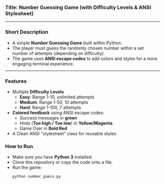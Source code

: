 ### Title: Number Guessing Game (with Difficulty Levels & ANSI Stylesheet)

---

### Short Description
- A simple **Number Guessing Game** built within Python.
- The player must guess the randomly chosen number within a set number of attempts (depending on difficulty).
- The game uses **ANSI escape codes** to add colors and styles for a more engaging terminal experience.

---

### Features
- Multiple **Difficulty Levels**
  - **Easy**: Range 1-10, unlimited attempts
  - **Medium**: Range 1-50, 10 attempts
  - **Hard**: Range 1-100, 7 attempts
- **Colored feedback** using ANSI escape codes:
  - Success messages in **green**
  - Hints (**Too high / Too low**) in **Yellow/Magenta**
  - Game Over in **Bold Red**
- A Clean ANSI "stylesheet" class for reusable styles

### How to Run
- Make sure you have **Python 3** installed.
- Clone this repository or copy the code onto a file.
- Run the game:
  ```bash
  python number_guess.py